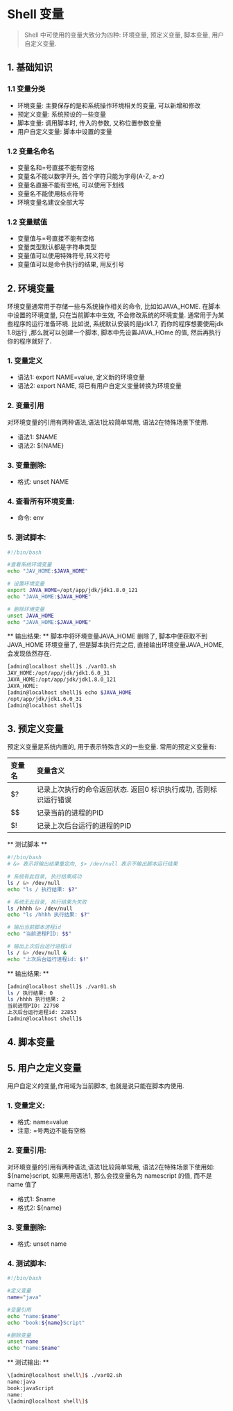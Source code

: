 # Shell 变量

> Shell 中可使用的变量大致分为四种: 环境变量, 预定义变量, 脚本变量, 用户自定义变量.

## 1. 基础知识

### 1.1 变量分类

* 环境变量: 主要保存的是和系统操作环境相关的变量, 可以新增和修改
* 预定义变量: 系统预设的一些变量
* 脚本变量: 调用脚本时, 传入的参数, 又称位置参数变量
* 用户自定义变量: 脚本中设置的变量

### 1.2 变量名命名

* 变量名和=号直接不能有空格
* 变量名不能以数字开头, 首个字符只能为字母\(A-Z, a-z\)
* 变量名直接不能有空格, 可以使用下划线
* 变量名不能使用标点符号
* 环境变量名建议全部大写

### 1.2 变量赋值

* 变量值与=号直接不能有空格
* 变量类型默认都是字符串类型
* 变量值可以使用特殊符号,转义符号
* 变量值可以是命令执行的结果, 用反引号

## 2. 环境变量
环境变量通常用于存储一些与系统操作相关的命令, 比如如JAVA_HOME. 在脚本中设置的环境变量, 只在当前脚本中生效, 不会修改系统的环境变量. 通常用于为某些程序的运行准备环境. 比如说, 系统默认安装的是jdk1.7, 而你的程序想要使用jdk 1.8运行 ,那么就可以创建一个脚本, 脚本中先设置JAVA_HOme 的值, 然后再执行你的程序就好了.

### 1. 变量定义
* 语法1: export NAME=value, 定义新的环境变量
* 语法2: export NAME, 将已有用户自定义变量转换为环境变量

### 2. 变量引用
对环境变量的引用有两种语法,语法1比较简单常用, 语法2在特殊场景下使用.
* 语法1: $NAME
* 语法2: ${NAME}

### 3. 变量删除:
* 格式: unset NAME

### 4. 查看所有环境变量:
* 命令: env

### 5. 测试脚本:
``` bash
#!/bin/bash

#查看系统环境变量
echo "JAV_HOME:$JAVA_HOME"

# 设置环境变量
export JAVA_HOME=/opt/app/jdk/jdk1.8.0_121
echo "JAVA_HOME:$JAVA_HOME"

# 删除环境变量
unset JAVA_HOME
echo "JAVA_HOME:$JAVA_HOME"
```

** 输出结果: **
脚本中将环境变量JAVA_HOME 删除了, 脚本中便获取不到JAVA_HOME 环境变量了, 但是脚本执行完之后, 直接输出环境变量JAVA_HOME, 会发现依然存在.
``` bash
[admin@localhost shell]$ ./var03.sh 
JAV_HOME:/opt/app/jdk/jdk1.6.0_31
JAVA_HOME:/opt/app/jdk/jdk1.8.0_121
JAVA_HOME:
[admin@localhost shell]$ echo $JAVA_HOME
/opt/app/jdk/jdk1.6.0_31
[admin@localhost shell]$ 
```


## 3. 预定义变量

预定义变量是系统内置的, 用于表示特殊含义的一些变量. 常用的预定义变量有:

| 变量名 | 变量含义 |
| :--- | :--- |
| $? | 记录上次执行的命令返回状态. 返回0 标识执行成功, 否则标识运行错误 |
| $$ | 记录当前的进程的PID |
| $! | 记录上次后台运行的进程的PID |

** 测试脚本 **

```bash
#!/bin/bash
# &> 表示将输出结果重定向, $> /dev/null 表示不输出脚本运行结果

# 系统有此目录, 执行结果成功
ls / &> /dev/null
echo "ls / 执行结果: $?"

# 系统无此目录, 执行结果为失败
ls /hhhh &> /dev/null
echo "ls /hhhh 执行结果: $?"

# 输出当前脚本进程id
echo "当前进程PID: $$"

# 输出上次后台运行进程id
ls / &> /dev/null &
echo "上次后台运行进程id: $!"
```

** 输出结果: **

```bash
[admin@localhost shell]$ ./var01.sh 
ls / 执行结果: 0
ls /hhhh 执行结果: 2
当前进程PID: 22798
上次后台运行进程id: 22853
[admin@localhost shell]$
```

## 4. 脚本变量

## 5. 用户之定义变量

用户自定义的变量,作用域为当前脚本, 也就是说只能在脚本内使用.

### 1. 变量定义:

* 格式: name=value
* 注意: =号两边不能有空格

### 2. 变量引用:

对环境变量的引用有两种语法,语法1比较简单常用, 语法2在特殊场景下使用如: ${name}script, 如果用用语法1, 那么会找变量名为 namescript 的值, 而不是name 值了

* 格式1: $name
* 格式2: ${name}

### 3. 变量删除:

* 格式: unset name

### 4. 测试脚本:

```bash
#!/bin/bash

#定义变量
name="java"

#变量引用
echo "name:$name"
echo "book:${name}Script"

#删除变量
unset name
echo "name:$name"
```

** 测试输出: **
```bash
\[admin@localhost shell\]$ ./var02.sh   
name:java  
book:javaScript  
name:  
\[admin@localhost shell\]$
```

